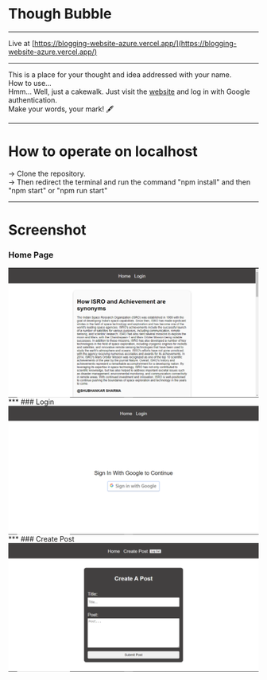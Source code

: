 # Though Bubble
***
Live at [https://blogging-website-azure.vercel.app/](https://blogging-website-azure.vercel.app/)
***

This is a place for your thought and idea addressed with your name. 
<br>
How to use...
<br>
Hmm... Well, just a cakewalk. Just visit the [website](https://blogging-website-azure.vercel.app/) and log in with Google authentication.
<br>
Make your words, your mark! 🖋

***
# How to operate on localhost
-> Clone the repository.
<br>
-> Then redirect the terminal and run the command "npm install" and then "npm start" or "npm run start"
<br>

***
# Screenshot

### Home Page

<img align="center" src="https://raw.githubusercontent.com/shubhankarsharma876/blogging-website/main/home.png"/>
***
### Login
<img align="center" src="https://raw.githubusercontent.com/shubhankarsharma876/blogging-website/main/authentication.png"/>
***
### Create Post
<img align="center" src="https://raw.githubusercontent.com/shubhankarsharma876/blogging-website/main/create post.png"/>


